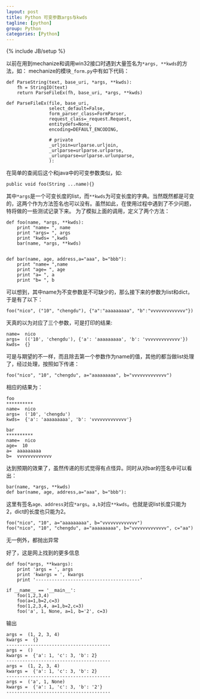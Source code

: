 ```yaml
---
layout: post
title: Python 可变参数args与kwds
tagline: [python] 
group: Python
categories: [Python]
---
```

{% include JB/setup %}

以前在用到mechanize和调用win32接口时遇到大量签名为`*args, **kwds`的方法，如：
mechanize的模块`_form.py`中有如下代码：

	def ParseString(text, base_uri, *args, **kwds):  
		fh = StringIO(text)  
		return ParseFileEx(fh, base_uri, *args, **kwds)  
	  
	def ParseFileEx(file, base_uri,  
					select_default=False,  
					form_parser_class=FormParser,  
					request_class=_request.Request,  
					entitydefs=None,  
					encoding=DEFAULT_ENCODING,  
	  
					# private  
					_urljoin=urlparse.urljoin,  
					_urlparse=urlparse.urlparse,  
					_urlunparse=urlparse.urlunparse,  
					):  
				
在简单的查阅后这个和java中的可变参数类似，如:

	public void foo(String ...name){}  
	
其中`*args`是一个可变长度的list，而`**kwds`为可变长度的字典。当然既然都是可变的，这两个作为方法签名也可以没有。虽然如此，在使用过程中遇到了不少问题，特将做的一些测试记录下来。
为了模拟上面的调用，定义了两个方法：

	def foo(name, *args, **kwds):  
		print "name= ", name  
		print "args= ", args  
		print "kwds= ",kwds  
		bar(name, *args, **kwds)  
		  
		  
	def bar(name, age, address,a="aaa", b="bbb"):  
		print "name= ",name  
		print "age= ", age  
		print "a= ", a  
		print "b= ", b  
		
可以想到，其中name为不变参数是不可缺少的，那么接下来的参数为list和dict，于是有了以下：

	foo("nico", ("10", "chengdu"), {"a":"aaaaaaaaa", "b":"vvvvvvvvvvvvv"})  
	
天真的以为对应了三个参数，可是打印的结果:

	name=  nico  
	args=  (('10', 'chengdu'), {'a': 'aaaaaaaaa', 'b': 'vvvvvvvvvvvvv'})  
	kwds=  {}  

可是与期望的不一样，而且除去第一个参数作为name的值，其他的都当做list处理了，经过处理，按照如下传递：

	foo("nico", "10", "chengdu", a="aaaaaaaaa", b="vvvvvvvvvvvvv")  
	
相应的结果为：

	foo  
	**********  
	name=  nico  
	args=  ('10', 'chengdu')  
	kwds=  {'a': 'aaaaaaaaa', 'b': 'vvvvvvvvvvvvv'}  
	  
	bar  
	**********  
	name=  nico  
	age=  10  
	a=  aaaaaaaaa  
	b=  vvvvvvvvvvvvv  
	
达到预期的效果了，虽然传递的形式觉得有点怪异。同时从对bar的签名中可以看出：

	bar(name, *args, **kwds)  
	def bar(name, age, address,a="aaa", b="bbb"):  
 
这里有签名`age、address`对应`*args`。`a,b`对应`**kwds`。也就是说list长度只能为2，dict的长度也只能为2。

	foo("nico", "10", a="aaaaaaaaa", b="vvvvvvvvvvvvv")   
	foo("nico", "10", "chengdu", a="aaaaaaaaa", b="vvvvvvvvvvvvv", c="aa")  

无一例外，都抛出异常
 
好了，这是网上找到的更多信息

	def foo(*args, **kwargs):  
		print 'args = ', args  
		print 'kwargs = ', kwargs  
		print '---------------------------------------'  
	  
	if __name__ == '__main__':  
		foo(1,2,3,4)  
		foo(a=1,b=2,c=3)  
		foo(1,2,3,4, a=1,b=2,c=3)  
		foo('a', 1, None, a=1, b='2', c=3)  
		
输出

	args =  (1, 2, 3, 4)   
	kwargs =  {}   
	---------------------------------------   
	args =  ()   
	kwargs =  {'a': 1, 'c': 3, 'b': 2}   
	---------------------------------------   
	args =  (1, 2, 3, 4)   
	kwargs =  {'a': 1, 'c': 3, 'b': 2}   
	---------------------------------------   
	args =  ('a', 1, None)   
	kwargs =  {'a': 1, 'c': 3, 'b': '2'}   
	---------------------------------------  
